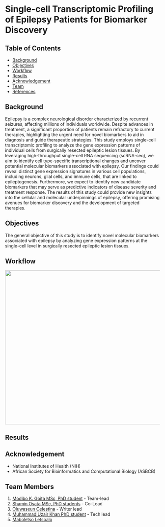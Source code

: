 # Single-cell Transcriptomic Profiling of Epilepsy Patients for Biomarker Discovery

## Table of Contents
- [Background](#Background)
- [Objectives](#Objectives)
- [Workflow](#Workflow)
- [Results](#Results)
- [Acknowledgement](#Acknowlegment)
- [Team](#Team)
- [References](#References)

## Background
Epilepsy is a complex neurological disorder characterized by recurrent seizures, affecting millions of individuals worldwide. Despite advances in treatment, a significant proportion of patients remain refractory to current therapies, highlighting the urgent need for novel biomarkers to aid in diagnosis and guide therapeutic strategies. This study employs single-cell transcriptomic profiling to analyze the gene expression patterns of individual cells from surgically resected epileptic lesion tissues. By leveraging high-throughput single-cell RNA sequencing (scRNA-seq), we aim to identify cell type-specific transcriptional changes and uncover potential molecular biomarkers associated with epilepsy. Our findings could reveal distinct gene expression signatures in various cell populations, including neurons, glial cells, and immune cells, that are linked to epileptogenesis. Furthermore, we expect to identify new candidate biomarkers that may serve as predictive indicators of disease severity and treatment response. The results of this study could provide new insights into the cellular and molecular underpinnings of epilepsy, offering promising avenues for biomarker discovery and the development of targeted therapies.

## Objectives
The general objective of this study is to identify novel molecular biomarkers associated with epilepsy by analyzing gene expression patterns at the single-cell level in surgically resected epileptic lesion tissues. 

## Workflow
<p align="center">
<img src="https://github.com/user-attachments/assets/84d2b3eb-0112-49f2-aeae-142f722f49f3" width="800" height="500">
</p>

## Results

## Acknowledgement
- National Institutes of Health (NIH)
- African Society for Bioinformatics and Computational Biology (ASBCB)

## Team Members
1. [Modibo K. Goita MSc, PhD student](https://github.com/mkgoita) - Team-lead
2. [Shamin Osata MSc, PhD students](https://github.com/osatashamim) - Co-Lead
3. [Oluwaseun Celestina](https://github.com/#) - Writer lead
4. [Muhammad Uzair Khan PhD student](https://github.com/#) - Tech lead
5. [Maboletso Letsoalo](https://github.com/#) 
